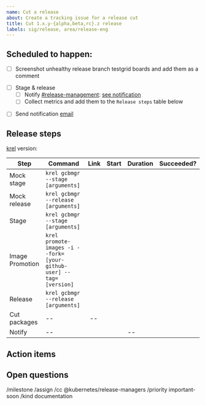```yaml
---
name: Cut a release
about: Create a tracking issue for a release cut
title: Cut 1.x.y-{alpha,beta,rc}.z release
labels: sig/release, area/release-eng
---
```

## Scheduled to happen: <!-- Tue, 2019-02-26 -->

<!--
- Add/Remove items of the checklist as you see fit
- Post bumps or issues encountered along the way
-->

- [ ] Screenshot unhealthy release branch testgrid boards and add them as a comment
<!--
Screenshot `master` branch for releases <= `x.y.z-beta.0` OR the `release-x.y` branch for releases > x.y.z-beta.0.
see template below, example: https://github.com/kubernetes/sig-release/issues/842#issuecomment-547453821
-->
- [ ] Stage & release
  - [ ] Notify [#release-management](https://kubernetes.slack.com/messages/CJH2GBF7Y): [see notification](https://link-to-slack-message)
  <!-- e.g. https://kubernetes.slack.com/archives/CJH2GBF7Y/p1572365803088800 -->
  - [ ] Collect metrics and add them to the `Release steps` table below
<!-- ONLY FOR OFFICIAL RELEASES - [ ] Build & publish packages (debs & rpms) -->
- [ ] Send notification [email](https://link-to-email-on-kubernetes-announce-google-group)

## Release steps

[krel](https://github.com/kubernetes/release/tree/master/docs/krel) version:
<!-- 
Replace with output of `krel version` then uncomment.
```
GitVersion:    v0.2.7
GitCommit:     191ddd0b0b49af1adb04a98e45cebdd36cae9307
GitTreeState:  clean
BuildDate:     2020-04-16T09:45:37Z
GoVersion:     go1.13.4
Compiler:      gc
Platform:      linux/amd64
```
-->

| Step | Command | Link | Start | Duration | Succeeded? |
| --- | --- | --- | --- | --- | --- |
| Mock stage | `krel gcbmgr --stage [arguments]` | <!-- link-to-MOCK-gcb-stage-run --> |  |  |  |
| Mock release | `krel gcbmgr --release [arguments]` | <!-- link-to-MOCK-gcb-release-run --> |  |  |  |
| Stage | `krel gcbmgr --stage [arguments]` | <!-- link-to-REAL-gcb-stage-run --> |  |  |  |
| Image Promotion | `krel promote-images -i --fork=[your-github-user] --tag=[version]` | <!-- link-to-k8s.io-PR --> |  |  |  |
| Release | `krel gcbmgr --release [arguments]` | <!-- link-to-REAL-gcb-release-run --> |  |  |  |
| Cut packages <!-- not required for pre-releases (alpha, beta, rc) --> | -- | -- |  |  |  |
| Notify | -- | <!-- link-to-kubernetes-announce-list-thread --> |  | -- |  |

## Action items

<!--
During the release, you may find a few things that require updates
(process changes, documentation updates, fixes to release tooling).

Please list them here.

It will be your responsibility to open issues/PRs to resolve these issues/improvements.
Keep this issue open until these action items are complete.

- [ ] Item 1
- [ ] Item 2
- [ ] Item 3
-->

## Open questions

<!--
During the release, you may have a few questions that you can't answer yourself or may
require group discussion.

Please list them here.

Follow up with Branch Managers/Patch Release Team/Release Engineering subproject owners
to get these questions answered.

- [ ] Item 1
- [ ] Item 2
- [ ] Item 3
-->

/milestone <!-- v1.x e.g. v1.14 -->
/assign <!-- @ the Release Manager responsible for this release -->
/cc @kubernetes/release-managers
/priority important-soon
/kind documentation

<!-- Example template for screenshots comment:

----[ template ]----
### Failing testgrid jobs

#### sig-release-master-blocking

<details><summary>`gce-cos-master-default`</summary></p>

... paste image here ...
</p></details>

#### sig-release-master-informing

<details><summary>`gce-new-master-upgrade-master`</summary><p>

... paste image here ...
... paste multiple images here ...
</p></details>

[screenshot capture tool](https://git.k8s.io/release/testgridshot)
----[ template ]----

-->
